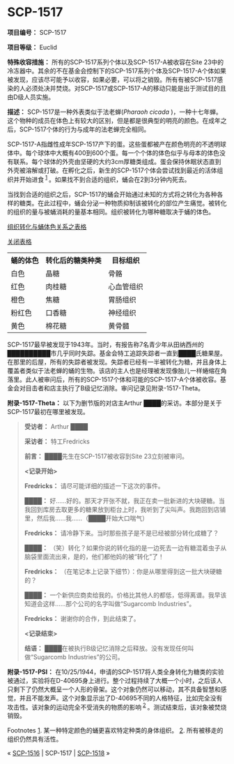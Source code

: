 # SCP-1517
                        


**项目编号：** SCP-1517

**项目等级：** Euclid

**特殊收容措施：** 所有的SCP-1517系列个体以及SCP-1517-A被收容在Site 23中的冷冻器中。其余的不在基金会控制下的SCP-1517系列个体及SCP-1517-A个体如果被发现，应该尽可能予以收容，如果必要，可以将之销毁。所有有被SCP-1517感染的人必须处决并焚烧。对SCP-1517或SCP-1517-A的移动只能是出于测试目的且由D级人员实施。

**描述：** SCP-1517是一种外表类似于法老蝉(*Pharaoh cicada* )，一种十七年蝉。这个物种的成员在体色上有较大的区别，但是都是很典型的明亮的颜色。在成年之后，SCP-1517个体的行为与成年的法老蝉完全相同。

SCP-1517-A指雌性成年SCP-1517产下的蛋。这些蛋都被产在颜色明亮的不透明球体中。每个球体中大概有400到600个蛋。每一个个体的体色似乎与母本的体色没有联系。每个球体的外壳由坚硬的大约3cm厚糖类组成。蛋会保持休眠状态直到外壳被溶解或打破。在孵化之后，新生的SCP-1517个体会尝试找到最近的活体组织并开始进食<sup class='footnoteref'>
 <a shape='rect' class='footnoteref' id='footnoteref-1' href='javascript:;' onclick='WIKIDOT.page.utils.scrollToReference(&apos;footnote-1&apos;)'>1</a>
</sup>。如果找不到合适的组织，蛹会在2到3分钟内死去。

当找到合适的组织之后，SCP-1517的蛹会开始通过未知的方式将之转化为各种各样的糖类。在此过程中，蛹会分泌一种物质抑制该被转化的部位产生痛觉。被转化的组织的量与被蛹消耗的量基本相同。组织被转化为哪种糖取决于蛹的体色。


<a shape='rect' class='collapsible-block-link' href='javascript:;'>&#32452;&#32455;&#36716;&#21270;&#19982;&#34553;&#20307;&#33394;&#20851;&#31995;&#20043;&#34920;&#26684;</a>

<a shape='rect' class='collapsible-block-link' href='javascript:;'>&#20851;&#38381;&#34920;&#26684;</a>

<table class='wiki-content-table'>
 <tr>
  <th colspan='1' rowspan='1'>&#34553;&#30340;&#20307;&#33394;</th>
  <th colspan='1' rowspan='1'>&#36716;&#21270;&#21518;&#30340;&#31958;&#31867;&#31181;&#31867;</th>
  <th colspan='1' rowspan='1'>&#30446;&#26631;&#32452;&#32455;</th>
 </tr>
 <tr>
  <td colspan='1' rowspan='1'>&#30333;&#33394;</td>
  <td colspan='1' rowspan='1'>&#26230;&#31958;</td>
  <td colspan='1' rowspan='1'>&#39592;&#39612;</td>
 </tr>
 <tr>
  <td colspan='1' rowspan='1'>&#32418;&#33394;</td>
  <td colspan='1' rowspan='1'>&#32905;&#26690;&#31958;</td>
  <td colspan='1' rowspan='1'>&#24515;&#34880;&#31649;&#32452;&#32455;</td>
 </tr>
 <tr>
  <td colspan='1' rowspan='1'>&#27225;&#33394;</td>
  <td colspan='1' rowspan='1'>&#28966;&#31958;</td>
  <td colspan='1' rowspan='1'>&#32963;&#32928;&#32452;&#32455;</td>
 </tr>
 <tr>
  <td colspan='1' rowspan='1'>&#31881;&#32418;&#33394;</td>
  <td colspan='1' rowspan='1'>&#21475;&#39321;&#31958;</td>
  <td colspan='1' rowspan='1'>&#31070;&#32463;&#32452;&#32455;</td>
 </tr>
 <tr>
  <td colspan='1' rowspan='1'>&#40644;&#33394;</td>
  <td colspan='1' rowspan='1'>&#26825;&#33457;&#31958;</td>
  <td colspan='1' rowspan='1'>&#40644;&#39592;&#39635;</td>
 </tr>
</table>



SCP-1517最早被发现于1943年。当时，有报告称7名青少年从田纳西州的██████████市几乎同时失踪。基金会特工追踪失踪者一直到████氏糖果屋。在那里的后屋，所有的失踪者被发现。失踪者已经有一半被转化为糖，并且身体上覆盖者类似于法老蝉的蛹的生物。该店的主人也是经理被发现像胎儿一样蜷缩在角落里。此人被审问后，所有的SCP-1517个体和可能的SCP-1517-A个体被收容。基金会对目击者和店主执行了B级记忆消除。审问记录见附录-1517-Theta。

**附录-1517-Theta：** 以下为删节版的对店主Arthur ████的采访。本部分是关于SCP-1517最初在哪里被发现。


> **受访者：** Arthur ████
> 
> **采访者：** 特工Fredricks
> 
> **前言：** ████先生在SCP-1517被收容到Site 23立刻被审问。
> 
> **<记录开始>** 
> 
> **Fredricks：** 请尽可能详细的描述一下这次的事件。
> 
> **████：** 好……好的。那天才开张不就，我正在卖一批新进的大块硬糖。当我回到库房去取更多的糖果放到柜台上时，我听到了尖叫声。我跑回到店铺里，然后我……我……（████开始大口喘气）
> 
> **Fredricks：** 请冷静下来。当时那些孩子是不是已经被部分转化成糖了？
> 
> **████：** （笑）转化？如果你说的转化指的是一边死去一边有糖混着虫子从脑袋里面流出来，是的，他们都他妈的被“转化”了！
> 
> **Fredricks：** （在笔记本上记录下细节）：你是从哪里得到这一批大块硬糖的？
> 
> **████：** 一个新供应商卖给我的。价格比其他人的都低，低得离谱。我早该知道会这样……那个公司的名字叫做“Sugarcomb Industries”。
> 
> **Fredricks：** 谢谢你的合作，到此结束了。
> 
> **<记录结束>** 
> 
> **结语：** ████在被执行B级记忆消除之后释放。没有发现任何叫做“Sugarcomb Industries”的公司。
> 

**附录-1517-PSI：** 在10/25/1944，申请的SCP-1517将人类全身转化为糖类的实验被通过，实验将在D-40695身上进行。整个过程持续了大概一个小时，之后该人只剩下了仍然大概呈一个人形的骨架。这个对象仍然可以移动，其不具备智慧和感觉，并且不能发声。这个对象显示出了D-40695不同的人格特征，比如完全没有攻击性。该对象的运动完全不受消失的物质的影响<sup class='footnoteref'>
 <a shape='rect' class='footnoteref' id='footnoteref-2' href='javascript:;' onclick='WIKIDOT.page.utils.scrollToReference(&apos;footnote-2&apos;)'>2</a>
</sup>。测试结束后，该对象被焚烧销毁。


Footnotes
<a shape='rect' href='javascript:;' onclick='WIKIDOT.page.utils.scrollToReference(&apos;footnoteref-1&apos;)'>1</a>. 某一种特定颜色的蛹更喜欢特定种类的身体组织。
<a shape='rect' href='javascript:;' onclick='WIKIDOT.page.utils.scrollToReference(&apos;footnoteref-2&apos;)'>2</a>. 所有被移走的组织仍然具有活性。



« [SCP-1516](/scp-1516) | SCP-1517 | [SCP-1518](/scp-1518) »





                    